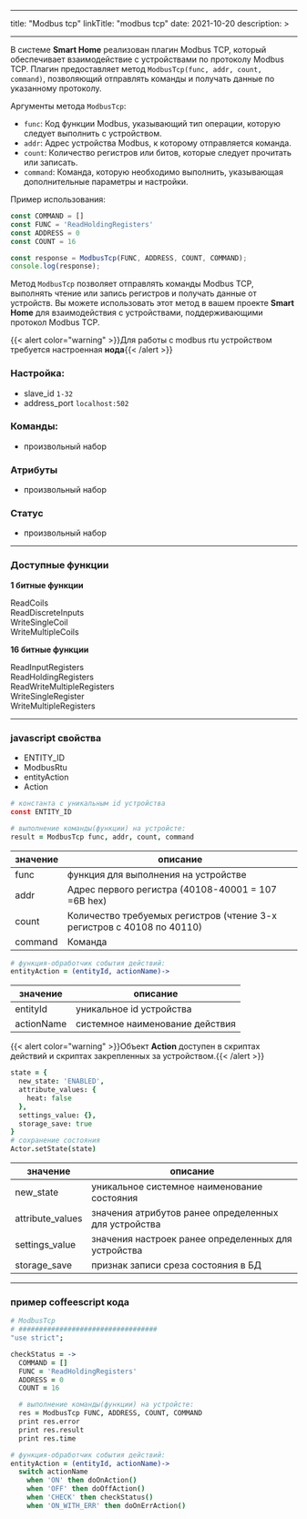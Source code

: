 
---
title: "Modbus tcp"
linkTitle: "modbus tcp"
date: 2021-10-20
description: >

---

В системе **Smart Home** реализован плагин Modbus TCP, который обеспечивает взаимодействие с устройствами по протоколу Modbus TCP.
Плагин предоставляет метод `ModbusTcp(func, addr, count, command)`, позволяющий отправлять команды и получать данные по указанному протоколу.

Аргументы метода `ModbusTcp`:

- `func`: Код функции Modbus, указывающий тип операции, которую следует выполнить с устройством.
- `addr`: Адрес устройства Modbus, к которому отправляется команда.
- `count`: Количество регистров или битов, которые следует прочитать или записать.
- `command`: Команда, которую необходимо выполнить, указывающая дополнительные параметры и настройки.

Пример использования:

```javascript
const COMMAND = []
const FUNC = 'ReadHoldingRegisters'
const ADDRESS = 0
const COUNT = 16

const response = ModbusTcp(FUNC, ADDRESS, COUNT, COMMAND);
console.log(response);
```

Метод `ModbusTcp` позволяет отправлять команды Modbus TCP, выполнять чтение или запись регистров и получать данные от устройств. 
Вы можете использовать этот метод в вашем проекте **Smart Home** для взаимодействия с устройствами, поддерживающими протокол Modbus TCP.

{{< alert color="warning" >}}Для работы с modbus rtu устройством требуется настроенная **нода**{{< /alert >}}

### Настройка:

* slave_id `1-32`
* address_port `localhost:502`

### Команды:

* произвольный набор

### Атрибуты

* произвольный набор

### Статус

* произвольный набор

----------------

### Доступные функции

**1 битные функции**

ReadCoils           
ReadDiscreteInputs  
WriteSingleCoil     
WriteMultipleCoils

**16 битные функции**

ReadInputRegisters          
ReadHoldingRegisters        
ReadWriteMultipleRegisters  
WriteSingleRegister         
WriteMultipleRegisters


----------------

### javascript свойства

* ENTITY_ID
* ModbusRtu
* entityAction
* Action

```coffeescript
# константа с уникальным id устройства
const ENTITY_ID
````

```coffeescript
# выполнение команды(функции) на устройсте:
result = ModbusTcp func, addr, count, command
```

|  значение  | описание  |
|-------------|---------|
| func | функция для выполнения на устройстве  |
| addr | Адрес первого регистра (40108-40001 = 107 =6B hex)  |
| count | Количество требуемых регистров (чтение 3-х регистров с 40108 по 40110) |
| command | Команда |


```coffeescript
# функция-обработчик события действий:
entityAction = (entityId, actionName)->
```

|  значение  | описание  |
|-------------|---------|
| entityId | уникальное id устройства  |
| actionName | системное наименование действия  |

{{< alert color="warning" >}}Объект **Action** доступен в скриптах действий и скриптах закрепленных за устройством.{{< /alert >}}
```coffeescript
state = {
  new_state: 'ENABLED',
  attribute_values: {
    heat: false
  },
  settings_value: {},
  storage_save: true
} 
# сохранение состояния 
Actor.setState(state)
```

|  значение  | описание  |
|-------------|---------|
| new_state | уникальное системное наименование состояния |
| attribute_values | значения атрибутов ранее определенных для устройства |
| settings_value | значения настроек ранее определенных для устройства |
| storage_save | признак записи среза состояния в БД |

----------------

### пример coffeescript кода

```coffeescript
# ModbusTcp
# ##################################
"use strict";

checkStatus = ->
  COMMAND = []
  FUNC = 'ReadHoldingRegisters'
  ADDRESS = 0
  COUNT = 16

  # выполнение команды(функции) на устройсте:
  res = ModbusTcp FUNC, ADDRESS, COUNT, COMMAND
  print res.error
  print res.result
  print res.time

# функция-обработчик события действий:
entityAction = (entityId, actionName)->
  switch actionName
    when 'ON' then doOnAction()
    when 'OFF' then doOffAction()
    when 'CHECK' then checkStatus()
    when 'ON_WITH_ERR' then doOnErrAction()

```


